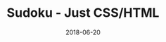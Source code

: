 ---
title: 'Sudoku - Just CSS/HTML'
description: 'Complete a sudoku puzzle without Javascript or server-side interaction.'
gametype: 'simple'
gameid: 95
date: 2018-06-20
tags: []
draft: false
type: 'games'
num19: [{'idx':1,'arr1':[1,2,3,4,5,6,7,8,9],'arr2':[1,2,3,4,5,6,7,8,9]},{'idx':2,'arr1':[1,2,3,4,5,6,7,8,9],'arr2':[1,2,3,4,5,6,7,8,9]},{'idx':3,'arr1':[1,2,3,4,5,6,7,8,9],'arr2':[1,2,3,4,5,6,7,8,9]},{'idx':4,'arr1':[1,2,3,4,5,6,7,8,9],'arr2':[1,2,3,4,5,6,7,8,9]},{'idx':5,'arr1':[1,2,3,4,5,6,7,8,9],'arr2':[1,2,3,4,5,6,7,8,9]},{'idx':6,'arr1':[1,2,3,4,5,6,7,8,9],'arr2':[1,2,3,4,5,6,7,8,9]},{'idx':7,'arr1':[1,2,3,4,5,6,7,8,9],'arr2':[1,2,3,4,5,6,7,8,9]},{'idx':8,'arr1':[1,2,3,4,5,6,7,8,9],'arr2':[1,2,3,4,5,6,7,8,9]},{'idx':9,'arr1':[1,2,3,4,5,6,7,8,9],'arr2':[1,2,3,4,5,6,7,8,9]}]
puzzle: [[0, 9, 0, 1, 0, 8, 6, 2, 0], [6, 0, 0, 9, 0, 0, 0, 0, 3], [2, 0, 0, 0, 0, 6, 0, 0, 0], [7, 0, 5, 4, 0, 2, 0, 6, 1], [0, 0, 0, 0, 0, 0, 0, 0, 0], [9, 6, 0, 5, 0, 7, 3, 0, 4], [0, 0, 0, 3, 0, 0, 0, 0, 6], [5, 0, 0, 0, 0, 4, 0, 0, 7], [0, 7, 6, 8, 0, 1, 0, 4, 0]]
layout: 'sudokucssstatic'
---